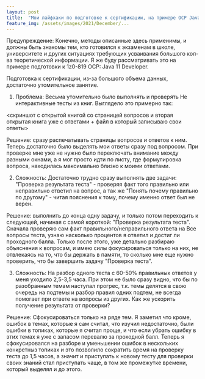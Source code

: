 ```yaml
---
layout: post
title:  "Мои лайфхаки по подготовке к сертификации, на примере OCP Java 11"
feature_img: /assets/images/2021/December/...
---
```


Предупреждение: Конечно, методы описанные здесь применимы, и должны быть знакомы тем, кто готовился к экзаменам в школе, университете и других ситуациях требующих усваивания большого кол-ва теоретической информации. Я же буду рассматривать это на примере подготовки к 1z0-819 OCP: Java 11 Developer.

Подготовка к сертификации, из-за большого объема данных, достаточно утомительное занятие. 


1. Проблема: Весьма утомительно было выполнять и проверять Не интерактивные тесты из книг. Выглядело это примерно так:

<скриншот с открытой книгой со страницей вопросов и вторая открытая книга уже с ответами + файл в который записываю свои ответы>

Решение: сразу распечатывать страницы вопросов и ответов к ним. 
Теперь достаточно было выделять мои ответы сразу под вопросом. При проверке мне уже не нужно было переключать внимание между разными окнами, а я мог просто идти по листу, где формулировка вопроса, находилась максимально близко к моими ответами. 


2. Сложность: Достаточно трудно сразу выполнять две задачи: "Проверка результата теста" - проверяя факт того правильно или неправильно ответил на вопрос, а так же "Понять почему правильно по другому" - читая пояснения к тому,  почему именно ответ был не верен. 



Решение: выполнить до конца одну задачу, и только потом переходить к следующей, начиная с самой короткой: "Проверка результата теста".
Сначала проверяю сам факт правильного/неправильного ответа на Все вопросы теста, узнаю насколько процентов я ответил и достиг ли проходного балла. Только после этого, уже детально разбираю объяснения к вопросам, и имею силы фокусироваться только на них, не отвлекаясь на то, что бы держать в памяти, то сколько мне еще нужно проверить, что бы завершить задачу "Проверка теста".


3. Сложность: На разбор одного теста с 60-50% правильных ответов у меня уходило 2,5-3,5 часа. При этом не было сразу видно, что бы по разобранным темам наступал прогрес, т.к. темы делятся в свою очередь на подтемы и разбор правил одних подтем, не всегда помогает при ответе на вопросы из других. Как же ускорить получение результата от проверки?  

Решение: Сфокусироваться только на ряде тем. 
Я заметил что кроме, ошибок в темах, которые я сам считал, что изучил недостаточно, были ошибки в топиках, которые я считал проще, и что если убрать ошибку в этих темах я уже с запасом перевалю за проходной балл. 
Теперь я сфокусировался на разборе и уменьшении ошибок в нескольких конкретныз топиках и это позволило сократить время на проверку теста до 1,5 часов, а значит и приступать к новому тесту для проверки своих знаний стал приступать чаще, в том же промежутке времени, который выделял и до этого.
